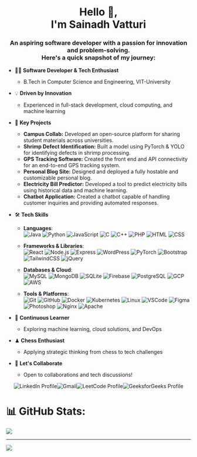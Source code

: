 <h1 align="center">Hello 👋, <br> I'm Sainadh Vatturi</h1>

<h3 align="center">
  An aspiring software developer with a passion for innovation and problem-solving.<br>
  Here's a quick snapshot of my journey:
</h3>

- 👨‍💻 **Software Developer & Tech Enthusiast**
  - B.Tech in Computer Science and Engineering, VIT-University
  
- 💡 **Driven by Innovation**
  - Experienced in full-stack development, cloud computing, and machine learning
  
- 🚀 **Key Projects**
  - **Campus Collab:** Developed an open-source platform for sharing student materials across universities.
  - **Shrimp Defect Identification:** Built a model using PyTorch & YOLO for identifying defects in shrimp processing.
  - **GPS Tracking Software:** Created the front end and API connectivity for an end-to-end GPS tracking system.
  - **Personal Blog Site:** Designed and deployed a fully hostable and customizable personal blog.
  - **Electricity Bill Predictor:** Developed a tool to predict electricity bills using historical data and machine learning.
  - **Chatbot Application:** Created a chatbot capable of handling customer inquiries and providing automated responses.
  
- 🛠 **Tech Skills**

  - **Languages**:<br>
    ![Java](https://skillicons.dev/icons?i=java) 
    ![Python](https://skillicons.dev/icons?i=python) 
    ![JavaScript](https://skillicons.dev/icons?i=js) 
    ![C](https://skillicons.dev/icons?i=c) 
    ![C++](https://skillicons.dev/icons?i=cpp)
    ![PHP](https://skillicons.dev/icons?i=php) 
    ![HTML](https://skillicons.dev/icons?i=html) 
    ![CSS](https://skillicons.dev/icons?i=css)
  
  - **Frameworks & Libraries**:<br>
    ![React](https://skillicons.dev/icons?i=react) 
    ![Node.js](https://skillicons.dev/icons?i=nodejs) 
    ![Express](https://skillicons.dev/icons?i=express) 
    ![WordPress](https://skillicons.dev/icons?i=wordpress) 
    ![PyTorch](https://skillicons.dev/icons?i=pytorch)
    ![Bootstrap](https://skillicons.dev/icons?i=bootstrap)
    ![TailwindCSS](https://skillicons.dev/icons?i=tailwind)
    ![jQuery](https://skillicons.dev/icons?i=jquery)

  - **Databases & Cloud**:<br>
    ![MySQL](https://skillicons.dev/icons?i=mysql) 
    ![MongoDB](https://skillicons.dev/icons?i=mongodb) 
    ![SQLite](https://skillicons.dev/icons?i=sqlite) 
    ![Firebase](https://skillicons.dev/icons?i=firebase) 
    ![PostgreSQL](https://skillicons.dev/icons?i=postgres)
    ![GCP](https://skillicons.dev/icons?i=gcp) 
    ![AWS](https://skillicons.dev/icons?i=aws)
  
  - **Tools & Platforms**:<br>
    ![Git](https://skillicons.dev/icons?i=git) 
    ![GitHub](https://skillicons.dev/icons?i=github) 
    ![Docker](https://skillicons.dev/icons?i=docker) 
    ![Kubernetes](https://skillicons.dev/icons?i=kubernetes) 
    ![Linux](https://skillicons.dev/icons?i=linux) 
    ![VSCode](https://skillicons.dev/icons?i=vscode) 
    ![Figma](https://skillicons.dev/icons?i=figma)
    ![Photoshop](https://skillicons.dev/icons?i=ps)
    ![Nginx](https://skillicons.dev/icons?i=nginx)
    ![Apache](https://skillicons.dev/icons?i=apache)

- 🌱 **Continuous Learner**
  - Exploring machine learning, cloud solutions, and DevOps
  
- ♟ **Chess Enthusiast**
  - Applying strategic thinking from chess to tech challenges
  
- 🤝 **Let's Collaborate**
  - Open to collaborations and tech discussions!

<p align="center" style="display: flex; justify-content: center;">
    <a href="https://www.linkedin.com/in/sai-vatturi" target="_blank" style="text-decoration: none;">
        <img align="center" src="https://img.shields.io/badge/LinkedIn-0077B5?style=for-the-badge&logo=linkedin&logoColor=white" alt="LinkedIn Profile"/>
    </a>
    <a href="mailto:sainadhvatturi@gmail.com" target="_blank" style="text-decoration: none;">
        <img align="center" src="https://img.shields.io/badge/Gmail-Email-red?style=for-the-badge&logo=gmail" alt="Gmail"/>
    </a>
    <a href="https://leetcode.com/sainadhvatturi/" target="_blank" style="text-decoration: none;">
        <img align="center" src="https://img.shields.io/badge/LeetCode-Profile-orange?style=for-the-badge&logo=leetcode" alt="LeetCode Profile"/>
    </a>
    <a href="https://auth.geeksforgeeks.org/user/sainadhvatturi/" target="_blank" style="text-decoration: none;">
        <img align="center" src="https://img.shields.io/badge/GeeksforGeeks-Profile-green?style=for-the-badge&logo=geeksforgeeks" alt="GeeksforGeeks Profile"/>
    </a>
<!--     <a href="https://bit.ly/3SQYW25" target="_blank" style="text-decoration: none;">
        <img align="center" src="https://img.shields.io/badge/Portfolio-Visit-blueviolet?style=for-the-badge&logo=internet-explorer" alt="Portfolio"/>
    </a> -->
</p>

# 📊 GitHub Stats:
![](https://github-readme-streak-stats.herokuapp.com/?user=sai-vatturi&theme=dark&hide_border=true)<br/>

---
[![](https://visitcount.itsvg.in/api?id=sai-vatturi&icon=0&color=12)](https://visitcount.itsvg.in)
